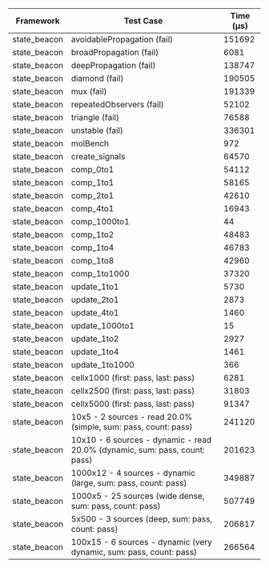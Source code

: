 | Framework | Test Case | Time (μs) |
| --- | --- | --- |
| state_beacon | avoidablePropagation (fail) | 151692 |
| state_beacon | broadPropagation (fail) | 6081 |
| state_beacon | deepPropagation (fail) | 138747 |
| state_beacon | diamond (fail) | 190505 |
| state_beacon | mux (fail) | 191339 |
| state_beacon | repeatedObservers (fail) | 52102 |
| state_beacon | triangle (fail) | 76588 |
| state_beacon | unstable (fail) | 336301 |
| state_beacon | molBench | 972 |
| state_beacon | create_signals | 64570 |
| state_beacon | comp_0to1 | 54112 |
| state_beacon | comp_1to1 | 58165 |
| state_beacon | comp_2to1 | 42610 |
| state_beacon | comp_4to1 | 16943 |
| state_beacon | comp_1000to1 | 44 |
| state_beacon | comp_1to2 | 48483 |
| state_beacon | comp_1to4 | 46783 |
| state_beacon | comp_1to8 | 42960 |
| state_beacon | comp_1to1000 | 37320 |
| state_beacon | update_1to1 | 5730 |
| state_beacon | update_2to1 | 2873 |
| state_beacon | update_4to1 | 1460 |
| state_beacon | update_1000to1 | 15 |
| state_beacon | update_1to2 | 2927 |
| state_beacon | update_1to4 | 1461 |
| state_beacon | update_1to1000 | 366 |
| state_beacon | cellx1000 (first: pass, last: pass) | 6281 |
| state_beacon | cellx2500 (first: pass, last: pass) | 31803 |
| state_beacon | cellx5000 (first: pass, last: pass) | 91347 |
| state_beacon | 10x5 - 2 sources - read 20.0% (simple, sum: pass, count: pass) | 241120 |
| state_beacon | 10x10 - 6 sources - dynamic - read 20.0% (dynamic, sum: pass, count: pass) | 201623 |
| state_beacon | 1000x12 - 4 sources - dynamic (large, sum: pass, count: pass) | 349887 |
| state_beacon | 1000x5 - 25 sources (wide dense, sum: pass, count: pass) | 507749 |
| state_beacon | 5x500 - 3 sources (deep, sum: pass, count: pass) | 206817 |
| state_beacon | 100x15 - 6 sources - dynamic (very dynamic, sum: pass, count: pass) | 266564 |
